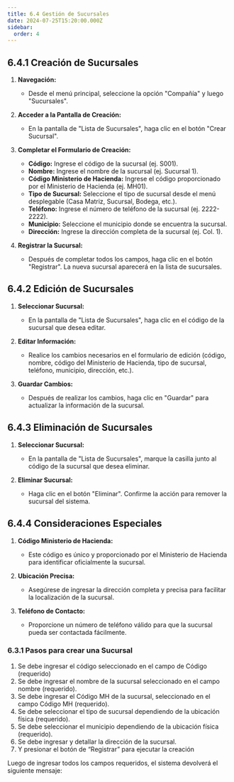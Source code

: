 ```yaml
---
title: 6.4 Gestión de Sucursales
date: 2024-07-25T15:20:00.000Z
sidebar:
  order: 4
---
```

## 6.4.1 Creación de Sucursales
1. **Navegación:**

   * Desde el menú principal, seleccione la opción "Compañía" y luego "Sucursales".
2. **Acceder a la Pantalla de Creación:**

   * En la pantalla de "Lista de Sucursales", haga clic en el botón "Crear Sucursal".
3. **Completar el Formulario de Creación:**

   * **Código:** Ingrese el código de la sucursal (ej. S001).
   * **Nombre:** Ingrese el nombre de la sucursal (ej. Sucursal 1).
   * **Código Ministerio de Hacienda:** Ingrese el código proporcionado por el Ministerio de Hacienda (ej. MH01).
   * **Tipo de Sucursal:** Seleccione el tipo de sucursal desde el menú desplegable (Casa Matriz, Sucursal, Bodega, etc.).
   * **Teléfono:** Ingrese el número de teléfono de la sucursal (ej. 2222-2222).
   * **Municipio:** Seleccione el municipio donde se encuentra la sucursal.
   * **Dirección:** Ingrese la dirección completa de la sucursal (ej. Col. 1).
4. **Registrar la Sucursal:**

   * Después de completar todos los campos, haga clic en el botón "Registrar". La nueva sucursal aparecerá en la lista de sucursales.

## 6.4.2 Edición de Sucursales

1. **Seleccionar Sucursal:**

   * En la pantalla de "Lista de Sucursales", haga clic en el código de la sucursal que desea editar.
2. **Editar Información:**

   * Realice los cambios necesarios en el formulario de edición (código, nombre, código del Ministerio de Hacienda, tipo de sucursal, teléfono, municipio, dirección, etc.).
3. **Guardar Cambios:**

   * Después de realizar los cambios, haga clic en "Guardar" para actualizar la información de la sucursal.

## 6.4.3 Eliminación de Sucursales

1. **Seleccionar Sucursal:**

   * En la pantalla de "Lista de Sucursales", marque la casilla junto al código de la sucursal que desea eliminar.
2. **Eliminar Sucursal:**

   * Haga clic en el botón "Eliminar". Confirme la acción para remover la sucursal del sistema.

## 6.4.4 Consideraciones Especiales

1. **Código Ministerio de Hacienda:**

   * Este código es único y proporcionado por el Ministerio de Hacienda para identificar oficialmente la sucursal.
2. **Ubicación Precisa:**

   * Asegúrese de ingresar la dirección completa y precisa para facilitar la localización de la sucursal.
3. **Teléfono de Contacto:**

   * Proporcione un número de teléfono válido para que la sucursal pueda ser contactada fácilmente.

### 6.3.1 Pasos para crear una Sucursal

1. Se debe ingresar el código seleccionado en el campo de Código (requerido)
2. Se debe ingresar el nombre de la sucursal seleccionado en el campo nombre (requerido).
3. Se debe ingresar el Código MH de la sucursal, seleccionado en el campo Código MH (requerido).
4. Se debe seleccionar el tipo de sucursal dependiendo de la ubicación física (requerido).
5. Se debe seleccionar el municipio dependiendo de la ubicación física (requerido).
6. Se debe ingresar y detallar la dirección de la sucursal.
7. Y presionar el botón de “Registrar” para ejecutar la creación

Luego de ingresar todos los campos requeridos, el sistema devolverá el siguiente mensaje: 



